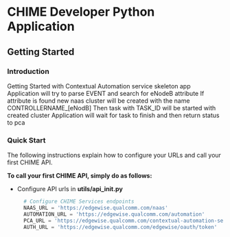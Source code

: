 
# CHIME Developer Python Application

## Getting Started

### Introduction
Getting Started with Contextual Automation service skeleton app
Application will try to parse EVENT and search for eNodeB attribute
If attribute is found new naas cluster will be created with the name CONTROLLERNAME_[eNodB]
Then task with TASK_ID will be started with created cluster
Application will wait for task to finish and then return status to pca

### Quick Start
The following instructions explain how to configure your URLs and call your first CHIME API.

<b>To call your first CHIME API, simply do as follows:</b>

* Configure API urls in <b>utils/api_init.py</b>

  ```python
    # Configure CHIME Services endpoints
    NAAS_URL = 'https://edgewise.qualcomm.com/naas'
    AUTOMATION_URL = 'https://edgewise.qualcomm.com/automation'
    PCA_URL = 'https://edgewise.qualcomm.com/contextual-automation-service'
    AUTH_URL = 'https://edgewise.qualcomm.com/edgewise/oauth/token'
